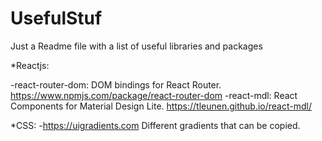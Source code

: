 # UsefulStuf
Just a Readme file with a list of useful libraries and packages

*Reactjs:

  -react-router-dom: DOM bindings for React Router. https://www.npmjs.com/package/react-router-dom
  -react-mdl: React Components for Material Design Lite. https://tleunen.github.io/react-mdl/


*CSS:
  -https://uigradients.com Different gradients that can be copied.
